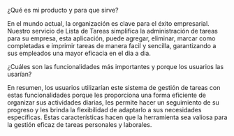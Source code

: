 ¿Qué es mi producto y para que sirve?

En el mundo actual, la organización es clave para el éxito empresarial. Nuestro servicio de Lista de Tareas simplifica la administración de tareas para su empresa, esta aplicación, puede agregar, eliminar, marcar como completadas e imprimir tareas de manera facil y sencilla, garantizando a sus empleados una mayor eficacia en el dia a dia.

¿Cuáles son las funcionalidades más importantes y porque los usuarios las usarían?

En resumen, los usuarios utilizarían este sistema de gestión de tareas con estas funcionalidades porque les proporciona una forma eficiente de organizar sus actividades diarias, les permite hacer un seguimiento de su progreso y les brinda la flexibilidad de adaptarlo a sus necesidades específicas. Estas características hacen que la herramienta sea valiosa para la gestión eficaz de tareas personales y laborales.